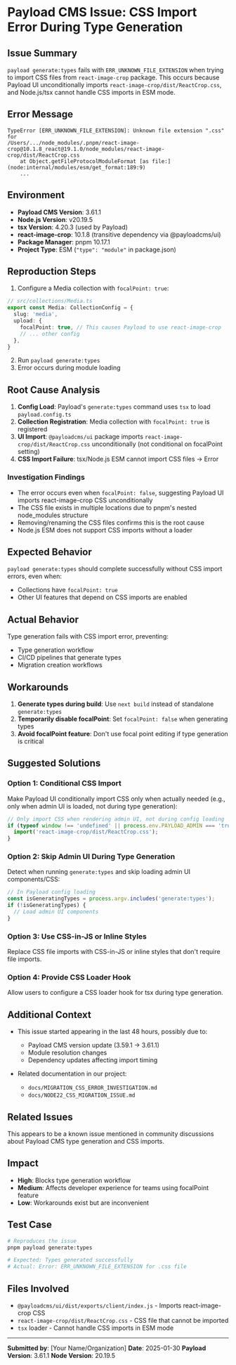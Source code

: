 # Payload CMS Issue: CSS Import Error During Type Generation

## Issue Summary

`payload generate:types` fails with `ERR_UNKNOWN_FILE_EXTENSION` when trying to import CSS files from `react-image-crop` package. This occurs because Payload UI unconditionally imports `react-image-crop/dist/ReactCrop.css`, and Node.js/tsx cannot handle CSS imports in ESM mode.

## Error Message

```
TypeError [ERR_UNKNOWN_FILE_EXTENSION]: Unknown file extension ".css" for 
/Users/.../node_modules/.pnpm/react-image-crop@10.1.8_react@19.1.0/node_modules/react-image-crop/dist/ReactCrop.css
    at Object.getFileProtocolModuleFormat [as file:] (node:internal/modules/esm/get_format:189:9)
    ...
```

## Environment

- **Payload CMS Version**: 3.61.1
- **Node.js Version**: v20.19.5
- **tsx Version**: 4.20.3 (used by Payload)
- **react-image-crop**: 10.1.8 (transitive dependency via @payloadcms/ui)
- **Package Manager**: pnpm 10.17.1
- **Project Type**: ESM (`"type": "module"` in package.json)

## Reproduction Steps

1. Configure a Media collection with `focalPoint: true`:

```typescript
// src/collections/Media.ts
export const Media: CollectionConfig = {
  slug: 'media',
  upload: {
    focalPoint: true, // This causes Payload to use react-image-crop
    // ... other config
  },
}
```

2. Run `payload generate:types`
3. Error occurs during module loading

## Root Cause Analysis

1. **Config Load**: Payload's `generate:types` command uses `tsx` to load `payload.config.ts`
2. **Collection Registration**: Media collection with `focalPoint: true` is registered
3. **UI Import**: `@payloadcms/ui` package imports `react-image-crop/dist/ReactCrop.css` unconditionally (not conditional on focalPoint setting)
4. **CSS Import Failure**: tsx/Node.js ESM cannot import CSS files → Error

### Investigation Findings

- The error occurs even when `focalPoint: false`, suggesting Payload UI imports react-image-crop CSS unconditionally
- The CSS file exists in multiple locations due to pnpm's nested node_modules structure
- Removing/renaming the CSS files confirms this is the root cause
- Node.js ESM does not support CSS imports without a loader

## Expected Behavior

`payload generate:types` should complete successfully without CSS import errors, even when:
- Collections have `focalPoint: true`
- Other UI features that depend on CSS imports are enabled

## Actual Behavior

Type generation fails with CSS import error, preventing:
- Type generation workflow
- CI/CD pipelines that generate types
- Migration creation workflows

## Workarounds

1. **Generate types during build**: Use `next build` instead of standalone `generate:types`
2. **Temporarily disable focalPoint**: Set `focalPoint: false` when generating types
3. **Avoid focalPoint feature**: Don't use focal point editing if type generation is critical

## Suggested Solutions

### Option 1: Conditional CSS Import
Make Payload UI conditionally import CSS only when actually needed (e.g., only when admin UI is loaded, not during type generation):

```typescript
// Only import CSS when rendering admin UI, not during config loading
if (typeof window !== 'undefined' || process.env.PAYLOAD_ADMIN === 'true') {
  import('react-image-crop/dist/ReactCrop.css');
}
```

### Option 2: Skip Admin UI During Type Generation
Detect when running `generate:types` and skip loading admin UI components/CSS:

```typescript
// In Payload config loading
const isGeneratingTypes = process.argv.includes('generate:types');
if (!isGeneratingTypes) {
  // Load admin UI components
}
```

### Option 3: Use CSS-in-JS or Inline Styles
Replace CSS file imports with CSS-in-JS or inline styles that don't require file imports.

### Option 4: Provide CSS Loader Hook
Allow users to configure a CSS loader hook for tsx during type generation.

## Additional Context

- This issue started appearing in the last 48 hours, possibly due to:
  - Payload CMS version update (3.59.1 → 3.61.1)
  - Module resolution changes
  - Dependency updates affecting import timing

- Related documentation in our project:
  - `docs/MIGRATION_CSS_ERROR_INVESTIGATION.md`
  - `docs/NODE22_CSS_MIGRATION_ISSUE.md`

## Related Issues

This appears to be a known issue mentioned in community discussions about Payload CMS type generation and CSS imports.

## Impact

- **High**: Blocks type generation workflow
- **Medium**: Affects developer experience for teams using focalPoint feature
- **Low**: Workarounds exist but are inconvenient

## Test Case

```bash
# Reproduces the issue
pnpm payload generate:types

# Expected: Types generated successfully
# Actual: Error: ERR_UNKNOWN_FILE_EXTENSION for .css file
```

## Files Involved

- `@payloadcms/ui/dist/exports/client/index.js` - Imports react-image-crop CSS
- `react-image-crop/dist/ReactCrop.css` - CSS file that cannot be imported
- `tsx` loader - Cannot handle CSS imports in ESM mode

---

**Submitted by**: [Your Name/Organization]
**Date**: 2025-01-30
**Payload Version**: 3.61.1
**Node Version**: 20.19.5

